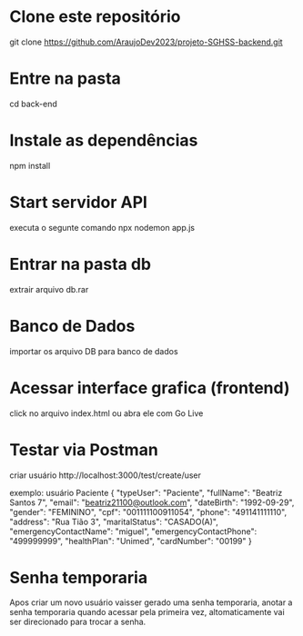 # Clone este repositório
git clone https://github.com/AraujoDev2023/projeto-SGHSS-backend.git

# Entre na pasta
cd back-end

# Instale as dependências
npm install

# Start servidor API
executa o segunte comando npx nodemon app.js

# Entrar na pasta db
extrair arquivo db.rar

# Banco de Dados
importar os arquivo DB para banco de dados 

# Acessar interface grafica (frontend)
click no arquivo index.html ou abra ele com Go Live

# Testar via Postman
criar usuário 
http://localhost:3000/test/create/user

exemplo:
usuário Paciente 
{
    "typeUser": "Paciente", 
    "fullName": "Beatriz Santos 7",
    "email": "beatriz21100@outlook.com",
    "dateBirth": "1992-09-29", 
    "gender": "FEMININO", 
    "cpf": "001111100911054",
    "phone": "491141111110",
    "address": "Rua Tião 3",
    "maritalStatus": "CASADO(A)",
    "emergencyContactName": "miguel",
    "emergencyContactPhone": "499999999",
    "healthPlan": "Unimed",
    "cardNumber": "00199"
}

# Senha temporaria
Apos criar um novo usuário vaisser gerado uma 
senha temporaria, anotar a senha temporaria 
quando acessar pela primeira vez, altomaticamente 
vai ser direcionado para trocar a senha.